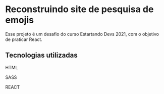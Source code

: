 # Reconstruindo site de pesquisa de emojis

Esse projeto é um desafio do curso Estartando Devs 2021, com o objetivo de praticar React.

## Tecnologias utilizadas

<p>HTML</p>
<p>SASS</p>
<p>REACT</p>


